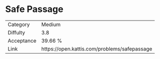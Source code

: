 # Safe Passage

<table>
    <tr>
        <td>Category</td>
        <td>Medium</td>
    </tr>
    <tr>
        <td>Diffulty</td>
        <td>3.8</td>
    </tr>
    <tr>
        <td>Acceptance</td>
        <td>39.66 %</td>
    </tr>
    <tr>
        <td>Link</td>
        <td>https://open.kattis.com/problems/safepassage</td>
    </tr>
</table>